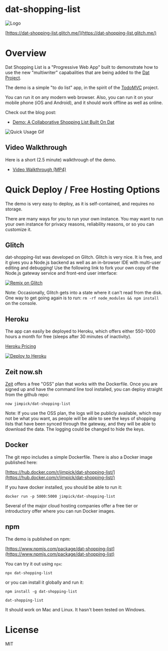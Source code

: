 # dat-shopping-list

![Logo](https://dat-shopping-list.glitch.me/img/dat-shopping-list-96.png)

[https://dat-shopping-list.glitch.me/](https://dat-shopping-list.glitch.me/)

# Overview

Dat Shopping List is a "Progressive Web App" built to demonstrate how to use the
new "multiwriter" capabalities that are being added to the [Dat Project](https://datproject.org/).

The demo is a simple "to do list" app, in the spirit of the [TodoMVC](http://todomvc.com/) project. 

You can run it on any modern web browser. Also, you can run it on your mobile phone (iOS and Android), and it should work offline as well as online.

Check out the blog post:

* [Demo: A Collaborative Shopping List Built On Dat](https://blog.datproject.org/2018/05/14/dat-shopping-list/)

![Quick Usage Gif](https://dat-shopping-list-video-jimpick.hashbase.io/dat-shopping-list-basic.gif)

## Video Walkthrough

Here is a short (2.5 minute) walkthrough of the demo.

* [Video Walkthrough (MP4)](https://dat-shopping-list-video-jimpick.hashbase.io/dat-shopping-list-1.mp4)


# Quick Deploy / Free Hosting Options

The demo is very easy to deploy, as it is self-contained, and requires no storage.

There are many ways for you to run your own instance. You may want to run your own instance for privacy reasons, reliability reasons, or so you can customize it.

## Glitch

dat-shopping-list was developed on Glitch. Glitch is very nice. It is free, and it gives you a Node.js backend as well as an in-browser IDE with multi-user editing and debugging! Use the following link to fork your own copy of the Node.js gateway service and front-end user interface:

[![Remix on Glitch](https://cdn.glitch.com/2703baf2-b643-4da7-ab91-7ee2a2d00b5b%2Fremix-button.svg)](https://glitch.com/edit/#!/remix/dat-shopping-list)

Note: Occasionally, Glitch gets into a state where it can't read from the disk. One way to get going again is to run: `rm -rf node_modules && npm install` on the console.

## Heroku

The app can easily be deployed to Heroku, which offers either 550-1000 hours a month for free (sleeps after 30 minutes of inactivity). 

[Heroku Pricing](https://www.heroku.com/pricing)

[![Deploy to Heroku](https://www.herokucdn.com/deploy/button.svg)](https://heroku.com/deploy)

## Zeit now.sh

[Zeit](https://zeit.co/account/plan) offers a free "OSS" plan that works with the Dockerfile. Once you are signed up and have the command line tool installed, you can deploy straight from the github repo:  

```
now jimpick/dat-shopping-list
```

Note: If you use the OSS plan, the logs will be publicly available, which may not be what you want, as people will be able to see the keys of shopping lists that have been synced through the gateway, and they will be able to download the data. The logging could be changed to hide the keys.

## Docker

The git repo includes a simple Dockerfile. There is also a Docker image published here:

[https://hub.docker.com/r/jimpick/dat-shopping-list/](https://hub.docker.com/r/jimpick/dat-shopping-list/)

If you have docker installed, you should be able to run it:

```
docker run -p 5000:5000 jimpick/dat-shopping-list
```

Several of the major cloud hosting companies offer a free tier or introductory offer where you can run Docker images.

## npm

The demo is published on npm:

[https://www.npmjs.com/package/dat-shopping-list](https://www.npmjs.com/package/dat-shopping-list)

You can try it out using `npx`:

```
npx dat-shopping-list
```

or you can install it globally and run it:

```
npm install -g dat-shopping-list

dat-shopping-list
```

It should work on Mac and Linux. It hasn't been tested on Windows.

# License

MIT
